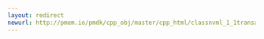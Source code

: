 ```yaml
---
layout: redirect
newurl: http://pmem.io/pmdk/cpp_obj/master/cpp_html/classnvml_1_1transaction__free__error.html
---
```

